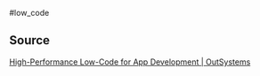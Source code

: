 #low_code

## Source
[High-Performance Low-Code for App Development | OutSystems](https://www.outsystems.com/)

